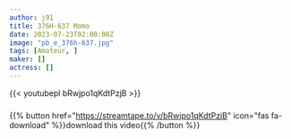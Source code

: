 ```yaml
---
author: j91
title: 376H-637 Momo
date: 2023-07-23T02:00:00Z
image: "pb_e_376h-637.jpg"
tags: [Amateur, ]
maker: []
actress: []
---
```



{{< youtubepl bRwjpo1qKdtPzjB >}}
###

{{% button href="https://streamtape.to/v/bRwjpo1qKdtPzjB" icon="fas fa-download" %}}download this video{{% /button %}}

